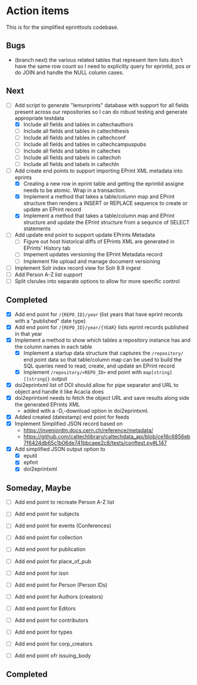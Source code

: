 
Action items
============

This is for the simplified eprinttools codebase.

Bugs
----

+ (branch next) the various related tables that represent item lists don't have the same row count so I need to explicitly query for eprintid, pos or do JOIN and handle the NULL column cases.

Next
----


- [ ] Add script to generate "lemurprints" database with support for all fields present across our repositories so I can do robust testing and generate appropriate testdata
    - [x] Include all fields and tables in caltechauthors
    - [ ] Include all fields and tables in caltechthesis
    - [ ] Include all fields and tables in caltechconf
    - [ ] Include all fields and tables in caltechcampuspubs
    - [ ] Include all fields and tables in calteches
    - [ ] Include all fields and tabels in caltechoh
    - [ ] Include all fields and tabels in caltechln
- [ ] Add create end points to support importing EPrint XML metadata into eprints
    - [x] Creating a new row in eprint table and getting the eprintid assigne needs to be atomic. Wrap in a transaction.
    - [x] Implement a method that takes a table/column map and EPrint structure then renders a INSERT or REPLACE sequence to create or update an EPrint record
    - [x] Implement a method that takes a table/column map and EPrint structure and update the EPrint structure from a sequnce of SELECT statements
- [ ] Add update end point to support update EPrints Metadata
    - [ ] Figure out host historical diffs of EPrints XML are generated in EPrints' History tab
    - [ ] Impement updates versioning the EPrint Metadata record
    - [ ] Implement file upload and manage document versioning
- [ ] Implement Solr index record view for Solr 8.9 ingest
- [ ] Add Person A-Z list support
- [ ] Split clsrules into separate options to allow for more specific control

Completed
---------

- [x] Add end point for `/{REPO_ID}/year` (list years that have eprint records with a "published" date type)
- [x] Add end point for `/{REPO_ID}/year/{YEAR}` lists eprint records published in that year
- [x] Implement a method to show which tables a repository instance has and the column names in each table
    - [x] Implement a startup data structure that captures the `/repository/` end point data so that table/column map can be used to build the SQL queries need to read, create, and update an EPrint record
    - [x] Implement `/repository/<REPO_ID>` end point with `map[string][]string{}` output
- [x] doi2eprintxml list of DOI should allow for pipe separator and URL to object and handle it like Acacia does
- [x] doi2eprintxml needs to fetch the object URL and save results along side the generated EPrints XML
    - added with a -D,-download option in doi2eprintxml.
- [x] Added created (datestamp) end point for feeds
- [x] Implement Simplified JSON record based on 
    - https://inveniordm.docs.cern.ch/reference/metadata/
    - https://github.com/caltechlibrary/caltechdata_api/blob/ce16c6856eb7f6424db65c1b06de741bbcaee2c8/tests/conftest.py#L147
- [x] Add simplified JSON output option to
    - [x] eputil
    - [x] epfmt
    - [x] doi2eprintxml

Someday, Maybe
--------------

- [ ] Add end point to recreate Person A-Z list
- [ ] Add end point for subjects
- [ ] Add end point for events (Conferences)
- [ ] Add end point for collection
- [ ] Add end point for publication
- [ ] Add end point for place_of_pub
- [ ] Add end point for issn
- [ ] Add end point for Person (Person IDs)
- [ ] Add end point for Authors (creators)
- [ ] Add end point for Editors
- [ ] Add end point for contributors
- [ ] Add end point for types
- [ ] Add end point for corp_creators
- [ ] Add end point ofr issuing_body


Completed
---------

